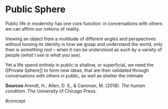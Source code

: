 # Public Sphere
Public life in modernity has one core function: in conversations with others we can affirm our notions of reality.

Viewing an object from a multitude of different angles and perspectives without loosing its identity is how we grasp and understand the world, only then is something *real* – when it can be understood as such by a variety of people (*what I see is what you see*).

Yet a life spend entirely in public is shallow, or superficial, we need the [[Private Sphere]] to form new ideas, that are then validated through conversations with others in public, as well as shelter the intimate

**Sources**
Arendt, H., Allen, D. S., & Canovan, M. (2018). _The human condition_. The University of Chicago Press.

#concept 